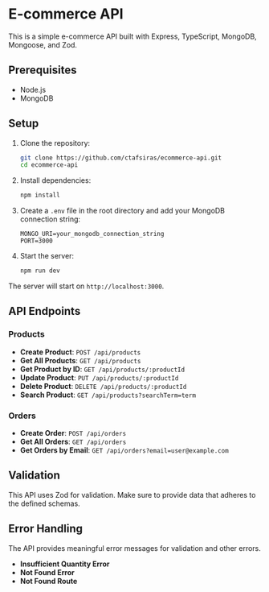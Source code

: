 # E-commerce API

This is a simple e-commerce API built with Express, TypeScript, MongoDB, Mongoose, and Zod.

## Prerequisites

- Node.js
- MongoDB

## Setup

1. Clone the repository:

    ```bash
    git clone https://github.com/ctafsiras/ecommerce-api.git
    cd ecommerce-api
    ```

2. Install dependencies:

    ```bash
    npm install
    ```

3. Create a `.env` file in the root directory and add your MongoDB connection string:

    ```env
    MONGO_URI=your_mongodb_connection_string
    PORT=3000
    ```

4. Start the server:

    ```bash
    npm run dev
    ```

The server will start on `http://localhost:3000`.

## API Endpoints

### Products

- **Create Product**: `POST /api/products`
- **Get All Products**: `GET /api/products`
- **Get Product by ID**: `GET /api/products/:productId`
- **Update Product**: `PUT /api/products/:productId`
- **Delete Product**: `DELETE /api/products/:productId`
- **Search Product**: `GET /api/products?searchTerm=term`

### Orders

- **Create Order**: `POST /api/orders`
- **Get All Orders**: `GET /api/orders`
- **Get Orders by Email**: `GET /api/orders?email=user@example.com`

## Validation

This API uses Zod for validation. Make sure to provide data that adheres to the defined schemas.

## Error Handling

The API provides meaningful error messages for validation and other errors.

- **Insufficient Quantity Error**
- **Not Found Error**
- **Not Found Route**
